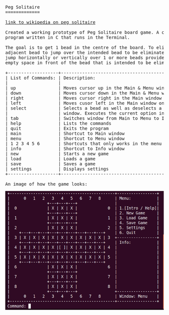 <pre>
Peg Solitaire
=============

<a href="https://en.m.wikipedia.org/wiki/Peg_solitaire">link to wikipedia on peg solitaire</a>

Created a working prototype of Peg Solitaire board game. A command driven
program written in C that runs in the Terminal.

The goal is to get 1 bead in the centre of the board. To eliminate a bead use an 
adjacent bead to jump over the intended bead to be eliminated. A bead may only 
jump horizontally or vertically over 1 or more beads provided that there is an 
empty space in front of the bead that is intended to be eliminated.

+-------------------+----------------------------------------------------------+
| List of Commands: | Description:                                             |
|                   |                                                          |
| up                | Moves cursor up in the Main & Menu windows               |
| down              | Moves cursor down in the Main & Menu windows             |
| right             | Moves cursor right in the Main window only               |
| left              | Moves cusor left in the Main window only                 |
| select            | Selects a bead as well as deselects a bead in the Main   |
|                   | window. Executes the current option in the Main window   |
| tab               | Switches window from Main to Menu to Info & back to Main |
| help              | Lists the commands                                       |
| quit              | Exits the program                                        |
| main              | Shortcut to Main window                                  |
| menu              | Shortcut to Menu window                                  |
| 1 2 3 4 5 6       | Shortcuts that only works in the menu window             |
| info              | Shortcut to Info window                                  |
| new               | Starts a new game                                        |
| load              | Loads a game                                             |
| save              | Saves a game                                             |
| settings          | Displays settings                                        |
+-------------------+----------------------------------------------------------+

An image of how the game looks:
</pre>

<img src="https://github.com/AshrafAllie/Chinese_Checkers/blob/master/peg_solitaire.png" />
